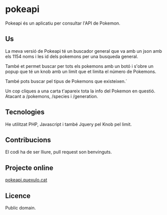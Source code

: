 # pokeapi

Pokeapi és un aplicatiu per consultar l'API de Pokemon.

## Us

La meva versió de Pokeapi té un buscador general que va amb un json amb els 1154 noms i les id dels pokemons per una busqueda general.

També et permet buscar per tots els pokemons amb un botó i s'obre un popup que té un knob amb un limit que et limita el número de Pokemons.

També pots buscar pel tipus de Pokemons que existeixen.´

Un cop cliques a una carta t'apareix tota la info del Pokemon en questió. Atacant a /pokemons, /species i /generation.

## Tecnologies

He utilitzat PHP, Javascript i també  Jquery pel Knob pel limit.

## Contribucions

El codi ha de ser lliure, pull request son benvinguts.

## Projecte online

[pokeapi.quexulo.cat](https://pokeapi.quexulo.cat/)

## Licence

Public domain.
